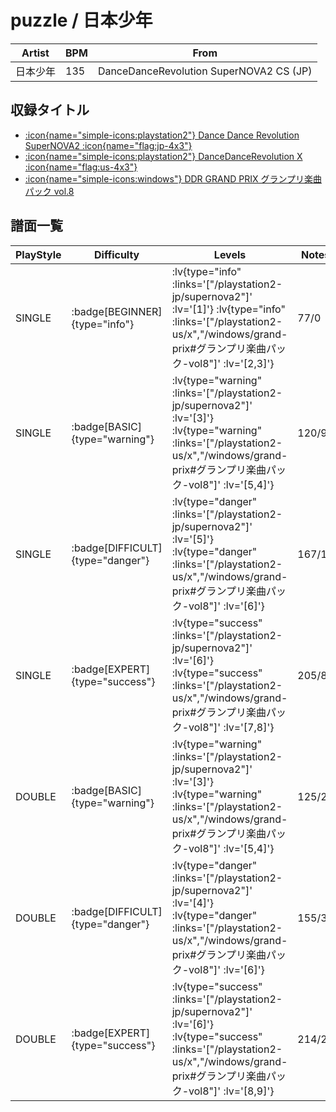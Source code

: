 # puzzle / 日本少年

|Artist|BPM|From|
|------|---|----|
|日本少年|135|DanceDanceRevolution SuperNOVA2 CS (JP)|

## 収録タイトル

- [ :icon{name="simple-icons:playstation2"} Dance Dance Revolution SuperNOVA2 :icon{name="flag:jp-4x3"} ](/playstation2-jp/supernova2)
- [ :icon{name="simple-icons:playstation2"} DanceDanceRevolution X :icon{name="flag:us-4x3"} ](/playstation2-us/x)
- [ :icon{name="simple-icons:windows"} DDR GRAND PRIX グランプリ楽曲パック vol.8](/windows/grand-prix#グランプリ楽曲パック-vol8)

## 譜面一覧

|PlayStyle|Difficulty|Levels|Notes|Movie|
|---------|----------|------|-----|-----|
|SINGLE| :badge[BEGINNER]{type="info"} | :lv{type="info" :links='["/playstation2-jp/supernova2"]' :lv='[1]'}  :lv{type="info" :links='["/playstation2-us/x","/windows/grand-prix#グランプリ楽曲パック-vol8"]' :lv='[2,3]'} |77/0||
|SINGLE| :badge[BASIC]{type="warning"} | :lv{type="warning" :links='["/playstation2-jp/supernova2"]' :lv='[3]'}  :lv{type="warning" :links='["/playstation2-us/x","/windows/grand-prix#グランプリ楽曲パック-vol8"]' :lv='[5,4]'} |120/9||
|SINGLE| :badge[DIFFICULT]{type="danger"} | :lv{type="danger" :links='["/playstation2-jp/supernova2"]' :lv='[5]'}  :lv{type="danger" :links='["/playstation2-us/x","/windows/grand-prix#グランプリ楽曲パック-vol8"]' :lv='[6]'} |167/10||
|SINGLE| :badge[EXPERT]{type="success"} | :lv{type="success" :links='["/playstation2-jp/supernova2"]' :lv='[6]'}  :lv{type="success" :links='["/playstation2-us/x","/windows/grand-prix#グランプリ楽曲パック-vol8"]' :lv='[7,8]'} |205/8||
|DOUBLE| :badge[BASIC]{type="warning"} | :lv{type="warning" :links='["/playstation2-jp/supernova2"]' :lv='[3]'}  :lv{type="warning" :links='["/playstation2-us/x","/windows/grand-prix#グランプリ楽曲パック-vol8"]' :lv='[5,4]'} |125/2||
|DOUBLE| :badge[DIFFICULT]{type="danger"} | :lv{type="danger" :links='["/playstation2-jp/supernova2"]' :lv='[4]'}  :lv{type="danger" :links='["/playstation2-us/x","/windows/grand-prix#グランプリ楽曲パック-vol8"]' :lv='[6]'} |155/3||
|DOUBLE| :badge[EXPERT]{type="success"} | :lv{type="success" :links='["/playstation2-jp/supernova2"]' :lv='[6]'}  :lv{type="success" :links='["/playstation2-us/x","/windows/grand-prix#グランプリ楽曲パック-vol8"]' :lv='[8,9]'} |214/2||
